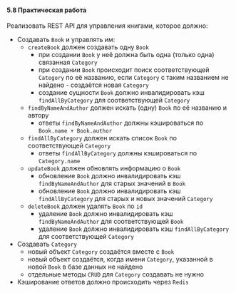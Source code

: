 #### 5.8 Практическая работа

Реализовать REST API для управления книгами, которое должно:

* Создавать `Book` и управлять им:
  - `createBook` должен создавать одну `Book`
    + при создании `Book` у неё должна быть одна (только одна) связанная `Category`
    + при создании `Book` происходит поиск соответствующей `Category` по её названию, если `Category` с таким названием
      не найдено - создаётся новая `Category`
    + создание сущности `Book` должно инвалидировать кэш `findAllByCategory` для соответствующей `Category`
  - `findByNameAndAuthor` должен искать (одну) `Book` по её названию и автору
    + ответы `findByNameAndAuthor` должны кэшироваться по `Book.name + Book.author`
  - `findAllByCategory` должен искать список `Book` по соответствующей `Category`
    + ответы `findAllByCategory` должны кэшироваться по `Category.name`
  - `updateBook` должен обновлять информацию о `Book`
    + обновление `Book` должно инвалидировать кэш `findByNameAndAuthor` для старых значений в `Book`
    + обновление `Book` должно инвалидировать кэш `findAllByCategory` для старых и новых значений `Category`
  - `deleteBook` должен удалять `Book` по `id`
    + удаление `Book` должно инвалидировать кэш `findByNameAndAuthor` для соответствующей `Book`
    + удаление `Book` должно инвалидировать кэш `findAllByCategory` для соответствующей `Category`
* Создавать `Category`
  - новый объект `Category` создаётся вместе с `Book`
  - новый объект создаётся, когда имени `Category`, указанной в новой `Book` в базе данных не найдено
  - отдельные методы `CRUD` для `Category` создавать не нужно
* Кэширование ответов должно происходить через `Redis`
